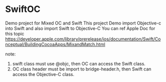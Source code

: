 # SwiftOC
Demo project for Mixed OC and Swift
This project Demo import Objective-c into Swift and also import Swift to Objective-C
You can ref Apple Doc for this topic
https://developer.apple.com/library/prerelease/ios/documentation/Swift/Conceptual/BuildingCocoaApps/MixandMatch.html

note:
1. swift class must use @objc, then OC can access the Swift class.
2. OC class header must be import to bridge-header.h, then Swift can access the Objective-C class.
